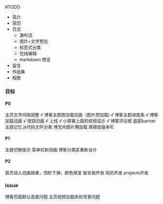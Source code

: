 #TODO
- 简介
- 简历
- 日志
    - 瀑布流
    - 图片+文字预览
    - 标签式分类
    - 在线编辑
    - markdown 预览
- 留言
- 作品集
- 相册

### 目标

#### P0
主页文字间隔调整 √
博客主题图加载动画（图片预加载) √
博客主题进度条 √
博客加载动画 √
按钮动画 √
上线 √
小屏幕上面的视频显示 √
博客评论框
底部banner
主题记忆
js代码文件分离
博文内图片懒加载
屏蔽低版本IE

#### P1
主题切换提示
菜单栏新动画
博客分类区重新设计

#### P2
首页进入动画效果，顶栏下弹，颜色渐变
留言板开发
简历开发
projects开发

### issue

博客页面默认高度问题
主页视频加载失败背景问题



